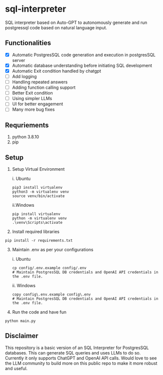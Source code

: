 # sql-interpreter

SQL interpreter based on Auto-GPT to autonomously generate and run postgressql code based on natural language input.

## Functionalities
- [x] Automatic PostgresSQL code generation and execution in postgresSQL server
- [x] Automatic database understanding before initiating SQL development
- [x] Automatic Exit condition handled by chatgpt
- [ ] Add logging
- [ ] Handling repeated answers
- [ ] Adding function calling support
- [ ] Better Exit condition
- [ ] Using simpler LLMs
- [ ] UI for better engagement
- [ ] Many more bug fixes

## Requriements

1. python 3.8.10
2. pip

## Setup

1. Setup Virtual Environment
   
   i. Ubuntu
    ```console
    pip3 install virtualenv
    python3 -m virtualenv venv
    source venv/bin/activate
    ```
   ii.Windows
    ```console
    pip install virtualenv
    python -m virtualenv venv
    .\venv\Scripts\activate
    ```
3. Install required libraries
```console
pip install -r requirements.txt
```
3. Maintain .env as per your configurations
   
    i. Ubuntu
    ```console
    cp config/.env.example config/.env
    # Maintain PostgresSQL DB credentials and OpenAI API credentials in the .env file.    
    ```
    ii. Windows
    ```console
    copy config\.env.example config\.env
    # Maintain PostgresSQL DB credentials and OpenAI API credentials in the .env file.
    ```

4. Run the code and have fun
```console
python main.py
```

## Disclaimer

This repository is a basic version of an SQL Interpreter for PostgresSQL databases. This can generate SQL queries and uses LLMs to do so. Currently it only supports ChatGPT and OpenAI API calls. Would love to see the LLM community to build more on this public repo to make it more robust and useful.